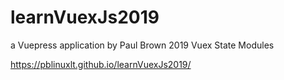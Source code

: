 # learnVuexJs2019
a Vuepress application by Paul Brown 2019
Vuex State Modules

https://pblinuxlt.github.io/learnVuexJs2019/
